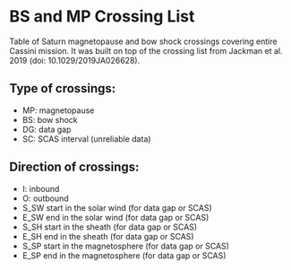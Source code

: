# BS and MP Crossing List
Table of Saturn magnetopause and bow shock crossings covering entire Cassini mission. It was built on top of the crossing list from Jackman et al. 2019 (doi: 10.1029/2019JA026628).

## Type of crossings:
- MP: magnetopause
- BS: bow shock
- DG: data gap
- SC: SCAS interval (unreliable data)
 
## Direction of crossings:
- I: inbound
- O: outbound
- S_SW start in the solar wind (for data gap or SCAS)
- E_SW end in the solar wind (for data gap or SCAS)
- S_SH start in the sheath (for data gap or SCAS)
- E_SH end in the sheath (for data gap or SCAS)
- S_SP start in the magnetosphere (for data gap or SCAS)
- E_SP end in the magnetosphere (for data gap or SCAS)